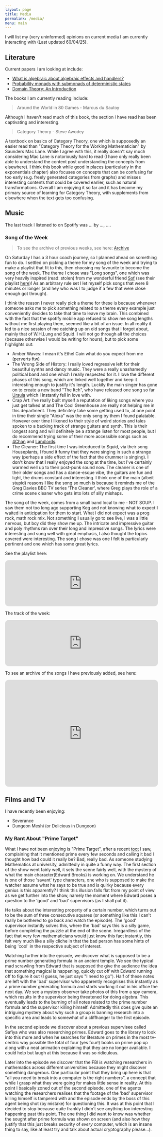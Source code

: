 ```yaml
---
layout: page
title: Media
permalink: /media/
menu: main
---
```


I will list my (very uninformed) opinions on current media I am currently interacting with (Last updated 60/04/25).

## Literature

Current papers I am looking at include:

- [What is algebraic about algebraic effects and handlers?](https://arxiv.org/abs/1807.05923)
- [Probability monads with submonads of deterministic states](https://arxiv.org/abs/2204.07003)
- [Domain Theory: An Introduction](https://arxiv.org/abs/1605.05858)

The books I am currently reading include:

> Around the World in 80 Games - Marcus du Sautoy

Although I haven't read much of this book, the section I have read has been captivating and interesting.

> Category Theory - Steve Awodey

A textbook on basics of Category Theory, one which is supposedly an easier read than "Category Theory for the Working Mathematician" by Saunders Mac Lane. While I agree with this, it really doesn't say much considering Mac Lane is notoriously hard to read (I have only really been able to understand the content post understanding the concepts from elsewhere). I think this book while good in places (particularly in the exponentials chapter) also focuses on concepts that can be confusing far too early (e.g. freely generated categories from graphs) and misses interesting contents that could be covered earlier, such as natural transformations. Overall I am enjoying it so far and it has become my primary source of learning for Category Theory, with supplements from elsewhere when the text gets too confusing.

## Music

<p>
    The last track I listened to on Spotify was
    <span data-nowplaying="TrackLink">...</span>
    by <span data-nowplaying="ArtistsLink">...</span>,
    <span data-nowplaying="TimeSince">...</span>.
</p>
<script src="https://now-playing.akpain.net/script/njuav1quxpqzgp8tyhkfba5on"></script>

### Song of the Week

> To see the archive of previous weeks, see here: [Archive](/media/song-archive)

On Saturday I has a 3 hour coach journey, so I planned ahead on something fun to do. I settled on picking a theme for my song of the week and trying to make a playlist that fit to this, then choosing my favourite to become the song of the week. The theme I chose was "Long songs", one which was very heavily inspired (read: stolen) from my wonderful friend [Sof](https://deltzabar.github.io/) (see their playlist [here](https://open.spotify.com/playlist/6DhX6VblGRJbne6GlyUAI5?si=ee97acb650704e28))! As an arbitrary rule set I let myself pick songs that were 8 minutes or longer (and hey who was I to judge if a few that were close enough got through).

I think the reason I never really pick a theme for these is because whenever someone asks me to pick something related to a theme every example just conveniently decides to take that time to leave my brain. This combined with the fact that the spotify mobile app refused to show me song lengths without me first playing them, seemed like a bit of an issue. In all reality it led to a nice session of me catching up on old songs that I forgot about, mainly that of W.H.Lung and Squid. I will not go through all the choices (because otherwise I would be writing for hours), but to pick some highlights out:

- Amber Waves: I mean it's Ethel Cain what do you expect from me (perverts ftw)
- The Wrong Side of History: I really loved regressive left for their beautiful synths and dancy music. They were a really unashamedly political band and one which I really respected for it. I love the different phases of this song, which are linked well together and keep it interesting enough to justify it's length. Luckily the main singer has gone on to create a new band "The Itch", who have released one song so far [Ursula](https://open.spotify.com/track/1M3MkQsyHneKRo2LRlBrg3?si=705eb63e207447b8) which I instantly fell in love with.
- Crap Art: I've really built myself a reputation of liking songs where you just get talked at and The Cool Greenhouse are really not helping me in this department. They definitely take some getting used to, at one point in time their single "Alexa" was the only song by them I found palatable. However over time I likened to their style of weird stories and tales spoken to a backing track of strange guitars and synth. This is their longest song and will definitely be a strange listen for most people, but I do recommend trying some of their more accessible songs such as [4Chan](https://open.spotify.com/track/5phlevcSVhsgout10jCQid?si=734db8ced70f459d) and [Landlords](https://open.spotify.com/track/3Ca2bHmcxlhzE3an2DBncY?si=c29593eab62c4995).
- The Cleaner: The first time I was introduced to Squid, via their song Houseplants, I found it funny that they were singing in such a strange way (perhaps a side effect of the fact that the drummer is singing). I don't know that I really enjoyed the song at the time, but I've certainly warmed well up to their post-punk sound now. The cleaner is one of their older songs and has a dance-esque vibe, the guitars are fun and light, the drums constant and interesting. I think one of the main (albeit stupid) reasons I like the song so much is because it reminds me of the Greg Davies BBC TV series 'The Cleaner', where Greg plays the role of a crime scene cleaner who gets into lots of silly mishaps.

The song of the week, comes from a small band local to me - NOT SOUP. I saw them not too long ago supporting Keg and not knowing what to expect I waited in anticipation for them to start. What I did not expect was a prog rock, math rock mix. Not something I usually go to see live, I was a little nervous, but boy did they show me up. The intricate and impressive guitar and poly rhythms ran over their long and impressive songs. The lyrics were interesting and sung well with great emphasis, I also thought the topics covered were interesting. The song I chose was one I felt is particularly pertinent and one which has some great lyrics.

See the playlist here:

<iframe style="border-radius:12px" src="https://open.spotify.com/embed/playlist/49J1iOJBGbZJ5oEVuIxNG8?utm_source=generator" width="100%" height="152" frameBorder="0" allowfullscreen="" allow="autoplay; clipboard-write; encrypted-media; fullscreen; picture-in-picture" loading="lazy"></iframe>

The track of the week:

<iframe style="border-radius:12px" src="https://open.spotify.com/embed/track/3z6KdwwqOhoKHmIJKkwj1L?utm_source=generator" width="100%" height="152" frameBorder="0" allowfullscreen="" allow="autoplay; clipboard-write; encrypted-media; fullscreen; picture-in-picture" loading="lazy"></iframe>

To see an archive of the songs I have previously added, see here:

<iframe style="border-radius:12px" src="https://open.spotify.com/embed/playlist/3fbq2MJ5qVj6IfPwzSaj2F?utm_source=generator&theme=0" width="100%" height="352" frameBorder="0" allowfullscreen="" allow="autoplay; clipboard-write; encrypted-media; fullscreen; picture-in-picture" loading="lazy"></iframe>

## Films and TV

I have recently been enjoying:
- Severance
- Dungeon Meshi (or Delicious in Dungeon)

### My Rant About "Prime Target"

What I have not been enjoying is "Prime Target", after a recent [toot](https://mathstodon.xyz/@bradheintz/113964404406035722) I saw, complaining that it mentioned prime every few seconds and calling it bad I thought how bad could it really be? Bad, really bad. As someone studying Mathematics at university, admittedly in quite a funny way. The first section of the show went fairly well, it sets the scene fairly well, with the mystery of what the main character(Edward Brooks) is working on. We understand he is one of those 'savant' type characters, one who is supposed to make the watcher assume what he says to be true and is quirky because every genius is this apparently? I think this illusion falls flat from my point of view as we get further into the show, namely the moment where Edward poses a question to the 'good' and 'bad' supervisors (as I shall put it).
    
He talks about the interesting property of a certain number, which turns out to be the sum of three consecutive squares (or something like this I can't really be bothered to go back and watch the episode). The 'good' supervisor instantly solves this, where the 'bad' says this is a silly game, before completing the puzzle at the end of the scene. Irregardless of the fact that very few mathematicians would just know this fact instantly, this felt very much like a silly cliche in that the bad person has some hints of being 'cool' in the respective subject of interest.

Watching further into the episode, we discover what is supposed to be a prime number generating formula in an ancient temple. We see the typical mad scrawling from Edward that is supposed the give the audience the idea that something magical is happening, quickly cut off with Edward running off to figure it out (I guess, he just says "I need to go"). Half of these notes are left with the 'bad' supervisor who apparently recognises this instantly as a prime number generating formula and starts working it out in his office the next day. We see a mystery observer take photos of this from a spy camera, which results in the supervisor being threatened for doing algebra. This eventually leads to the burning of all notes related to the prime number formula and the supervisor killing himself. Admittedly this does give quite an intriguing mystery about why such a group is banning research into a specific area and leads to somewhat of a cliffhanger to the first episode.

In the second episode we discover about a previous supervisee called Safiya who was also researching primes. Edward goes to the library to look into this more and when he searches for literature on primes in the most tv-centric way possible the total of four (yes four!) books on prime pop up along with a neat animation explaining that they are no longer available. I could help but laugh at this because it was so ridiculous.

Later into the episode we discover that the FBI is watching researchers in mathematics across different universities because they might discover something dangerous. One particular point that they bring up here is that "all you need to break into a computer is the right numbers", a concept that while I grasp what they were going for makes little sense in reality. At this point I basically zoned out of the second episode, one of the agents watching the researchers realises that the footage of the 'bad' supervisor killing himself is tampered with and the episode ends by the boss of this agent being shot (by mistake) for questioning this. It was at this point that I decided to stop because quite frankly I didn't see anything too interesting happening past this point. The one thing I did want to know was whether the sought after prime formula was shown on screen (and also how they justify that this just breaks security of _every_ computer, which is an insane thing to say, like at least try and talk about actual cryptography please...).
